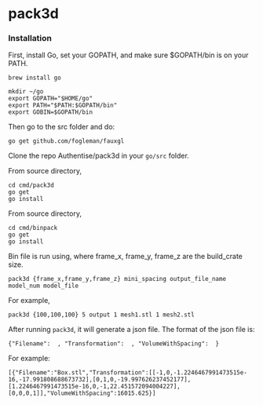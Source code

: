 # pack3d


### Installation

First, install Go, set your GOPATH, and make sure $GOPATH/bin is on your PATH.

```
brew install go

mkdir ~/go
export GOPATH="$HOME/go"
export PATH="$PATH:$GOPATH/bin"
export GOBIN=$GOPATH/bin
```

Then go to the src folder and do:

```
go get github.com/fogleman/fauxgl
```

Clone the repo Authentise/pack3d in your ```go/src``` folder.

From source directory,
```
cd cmd/pack3d
go get
go install
```

From source directory,
```
cd cmd/binpack
go get
go install
```

Bin file is run using, where frame_x, frame_y, frame_z are the build_crate size.
```
pack3d {frame_x,frame_y,frame_z} mini_spacing output_file_name model_num model_file
```

For example,
```
pack3d {100,100,100} 5 output 1 mesh1.stl 1 mesh2.stl
```

After running `pack3d`, it will generate a json file. The format of the json file is:

```
{"Filename":  , "Transformation":  , "VolumeWithSpacing":  }
```

For example:

```
[{"Filename":"Box.stl","Transformation":[[-1,0,-1.2246467991473515e-16,-17.991808688673732],[0,1,0,-19.997626237452177],[1.2246467991473515e-16,0,-1,22.451572094004227],[0,0,0,1]],"VolumeWithSpacing":16015.625}]
```
